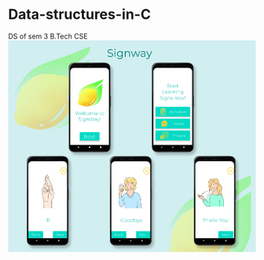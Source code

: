 # Data-structures-in-C
DS of sem 3 B.Tech CSE
![](https://github.com/GDSC-AUM/Signway/blob/main/SignwayPreview/Signway%20ui%20git.png)
